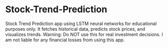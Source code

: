 # Stock-Trend-Prediction
Stock Trend Prediction app using LSTM neural networks for educational purposes only. It fetches historical data, predicts stock prices, and visualizes trends. Warning: Do NOT use this for real investment decisions. I am not liable for any financial losses from using this app.
